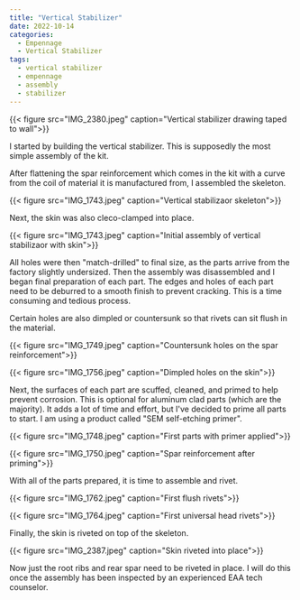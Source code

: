 ```yaml
---
title: "Vertical Stabilizer"
date: 2022-10-14
categories:
  - Empennage
  - Vertical Stabilizer
tags:
  - vertical stabilizer
  - empennage
  - assembly
  - stabilizer
---
```


{{< figure src="IMG_2380.jpeg" caption="Vertical stabilizer drawing taped to wall">}}

I started by building the vertical stabilizer. This is supposedly the most simple assembly of the kit.

After flattening the spar reinforcement which comes in the kit with a curve from the coil of material it is manufactured from, I assembled the skeleton.

{{< figure src="IMG_1743.jpeg" caption="Vertical stabilizaor skeleton">}} 

Next, the skin was also cleco-clamped into place.

{{< figure src="IMG_1743.jpeg" caption="Initial assembly of vertical stabilizaor with skin">}}

All holes were then "match-drilled" to final size, as the parts arrive from the factory slightly undersized. Then the assembly was disassembled and I began final preparation of each part. The edges and holes of each part need to be deburred to a smooth finish to prevent cracking. This is a time consuming and tedious process. 

Certain holes are also dimpled or countersunk so that rivets can sit flush in the material.

{{< figure src="IMG_1749.jpeg" caption="Countersunk holes on the spar reinforcement">}}

{{< figure src="IMG_1756.jpeg" caption="Dimpled holes on the skin">}}

Next, the surfaces of each part are scuffed, cleaned, and primed to help prevent corrosion. This is optional for aluminum clad parts (which are the majority). It adds a lot of time and effort, but I've decided to prime all parts to start. I am using a product called "SEM self-etching primer".

{{< figure src="IMG_1748.jpeg" caption="First parts with primer applied">}}

{{< figure src="IMG_1750.jpeg" caption="Spar reinforcement after priming">}}

With all of the parts prepared, it is time to assemble and rivet.

{{< figure src="IMG_1762.jpeg" caption="First flush rivets">}}

{{< figure src="IMG_1764.jpeg" caption="First universal head rivets">}}

Finally, the skin is riveted on top of the skeleton.

{{< figure src="IMG_2387.jpeg" caption="Skin riveted into place">}}

Now just the root ribs and rear spar need to be riveted in place. I will do this once the assembly has been inspected by an experienced EAA tech counselor.